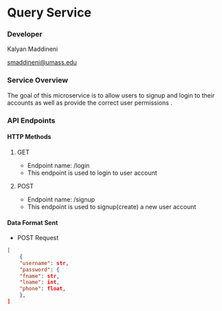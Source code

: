 # Query Service

### Developer

Kalyan Maddineni

smaddineni@umass.edu

### Service Overview

The goal of this microservice is to allow users to signup and login to their accounts as well as provide the correct user permissions . 

### API Endpoints

#### HTTP Methods

1. GET 
    * Endpoint name: /login
    * This endpoint is used to login to user account
    
2. POST
    * Endpoint name: /signup
    * This endpoint is used to signup(create) a new user account

#### Data Format Sent

* POST Request
```json
[
    {
    "username": str,
    "password": {
    "fname": str,
    "lname": int,
    "phone": float,
    },
]
```
